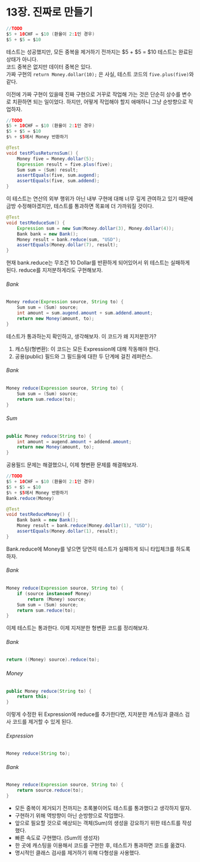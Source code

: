 # 13장. 진짜로 만들기

``` java
//TODO
$5 + 10CHF = $10 (환율이 2:1인 경우)
$5 + $5 = $10
```

테스트는 성공했지만, 모든 중복을 제거하기 전까지는 $5 + $5 = $10 테스트는 완료된 상태가 아니다.  
코드 중복은 없지만 데이터 중복은 있다.  
가짜 구현의 `return Money.dollar(10);` 은 사실, 테스트 코드의 `five.plus(five)`와 같다.

이전에 가짜 구현이 있을때 진짜 구현으로 거꾸로 작업해 가는 것은 단순히 상수를 변수로 치환하면 되는 일이었다. 하지만, 어떻게 작업해야 할지 애매하니 그냥 순방향으로 작업하자.


``` java
//TODO
$5 + 10CHF = $10 (환율이 2:1인 경우)
$5 + $5 = $10
$% + $5에서 Money 반환하기
```

``` java
@Test
void testPlusReturnsSum() {
    Money five = Money.dollar(5);
    Expression result = five.plus(five);
    Sum sum = (Sum) result;
    assertEquals(five, sum.augend);
    assertEquals(five, sum.addend);
}
```

이 테스트는 연산의 외부 행위가 아닌 내부 구현에 대해 너무 깊게 관여하고 있기 때문에 금방 수정해야겠지만, 테스트를 통과하면 목표에 더 가까워질 것이다.
<!-- 
위 코드가 동작하도록 구현하도록 Expression을 구현하는 클래스 Sum을 만들고 Money.plus에서 sum을 이용하도록 리팩토링
여기에서 sum은 합하지 않고, 인자로 받은 2개의 값을 가지고만 있음...
 -->

``` java
@Test
void testReduceSum() {
    Expression sum = new Sum(Money.dollar(3), Money.dollar(4));
    Bank bank = new Bank();
    Money result = bank.reduce(sum, "USD");
    assertEquals(Money.dollar(7), result);
}
```

현재 bank.reduce는 무조건 10 Dollar를 반환하게 되어있어서 위 테스트는 실패하게 된다.
reduce를 지저분하게라도 구현해보자.

###### Bank
``` java
Money reduce(Expression source, String to) {
    Sum sum = (Sum) source;
    int amount = sum.augend.amount + sum.addend.amount;
    return new Money(amount, to);
}
```

테스트가 통과하는지 확인하고, 생각해보자. 이 코드가 왜 지저분한가?
1. 캐스팅(형변환): 이 코드는 모든 Expression에 대해 작동해야 한다.
2. 공용(public) 필드와 그 필드들에 대한 두 단계에 걸친 레퍼런스.

###### Bank
``` java
Money reduce(Expression source, String to) {
    Sum sum = (Sum) source;
    return sum.reduce(to);
}
```
###### Sum
``` java
public Money reduce(String to) {
    int amount = augend.amount + addend.amount;
    return new Money(amount, to);
}
```

공용필드 문제는 해결했으니, 이제 형변환 문제를 해결해보자.  

``` java
//TODO
$5 + 10CHF = $10 (환율이 2:1인 경우)
$5 + $5 = $10
$% + $5에서 Money 반환하기
Bank.reduce(Money)
```

``` java
@Test
void testReduceMoney() {
    Bank bank = new Bank();
    Money result = bank.reduce(Money.dollar(1), "USD");
    assertEquals(Money.dollar(1), result);
}
```

Bank.reduce에 Money를 넣으면 당연히 테스트가 실패하게 되니 타입체크를 하도록 하자.
###### Bank
``` java
Money reduce(Expression source, String to) {
    if (source instanceof Money)
        return (Money) source;
    Sum sum = (Sum) source;
    return sum.reduce(to);
}
```

이제 테스트는 통과한다. 이제 지저분한 형변환 코드를 정리해보자.

###### Bank
``` java
return ((Money) source).reduce(to);
```

###### Money
``` java
public Money reduce(String to) {
    return this;
}
```

이렇게 수정한 뒤 Expression에 reduce를 추가한다면, 지저분한 캐스팅과 클래스 검사 코드를 제거할 수 있게 된다.

###### Expression
``` java
Money reduce(String to);
```

###### Bank
``` java
Money reduce(Expression source, String to) {
    return source.reduce(to);
}
```

- 모든 중복이 제거되기 전까지는 초록불이어도 테스트를 통과했다고 생각하지 말자.
- 구현하기 위해 역방향이 아닌 순방향으로 작업했다.
- 앞으로 필요할 것으로 예상되는 객체(Sum)의 생성을 강요하기 위한 테스트를 작성했다.
- 빠른 속도로 구현했다. (Sum의 생성자)
- 한 곳에 캐스팅을 이용해서 코드를 구현한 후, 테스트가 통과하면 코드를 옮겼다.
- 명시적인 클래스 검사를 제거하기 위해 다형성을 사용했다.

